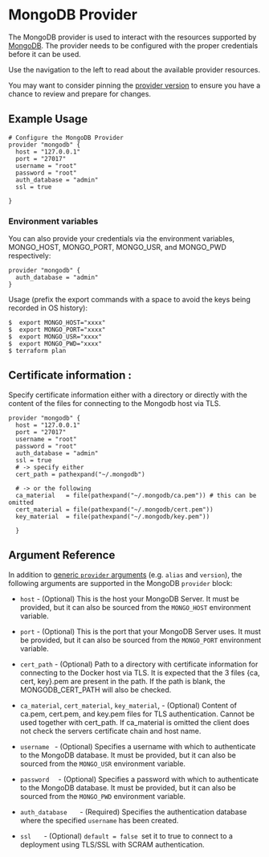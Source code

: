 
# MongoDB Provider

The MongoDB provider is used to interact with the resources supported by [MongoDB](https://www.mongodb.com/). The provider needs to be configured with the proper credentials before it can be used.

Use the navigation to the left to read about the available provider resources.

You may want to consider pinning the [provider version](https://www.terraform.io/docs/configuration/providers.html#provider-versions) to ensure you have a chance to review and prepare for changes.

## Example Usage

```hcl
# Configure the MongoDB Provider
provider "mongodb" {
  host = "127.0.0.1"
  port = "27017"
  username = "root"
  password = "root"
  auth_database = "admin"
  ssl = true
  
}
```

### Environment variables

You can also provide your credentials via the environment variables, MONGO_HOST, MONGO_PORT, MONGO_USR, and MONGO_PWD respectively:

```hcl
provider "mongodb" {
  auth_database = "admin"
}
```

Usage (prefix the export commands with a space to avoid the keys being recorded in OS history):

```shell
$  export MONGO_HOST="xxxx"
$  export MONGO_PORT="xxxx"
$  export MONGO_USR="xxxx"
$  export MONGO_PWD="xxxx"
$ terraform plan
```




## Certificate information :
Specify certificate information either with a directory or directly with the content of the files for connecting to the Mongodb host via TLS.

```hcl
provider "mongodb" {
  host = "127.0.0.1"
  port = "27017"
  username = "root"
  password = "root"
  auth_database = "admin"
  ssl = true
  # -> specify either
  cert_path = pathexpand("~/.mongodb")

  # -> or the following
  ca_material   = file(pathexpand("~/.mongodb/ca.pem")) # this can be omitted
  cert_material = file(pathexpand("~/.mongodb/cert.pem"))
  key_material  = file(pathexpand("~/.mongodb/key.pem"))
  
  }
```
## Argument Reference

In addition to [generic `provider`
arguments](https://www.terraform.io/docs/configuration/providers.html) (e.g.
`alias` and `version`), the following arguments are supported in the MongoDB
`provider` block:

* `host` - (Optional) This is the host your MongoDB Server. It must be
  provided, but it can also be sourced from the `MONGO_HOST`
  environment variable.
* `port` - (Optional) This is the port that your MongoDB Server uses. It must be
  provided, but it can also be sourced from the `MONGO_PORT`
  environment variable.

* `cert_path` - (Optional) Path to a directory with certificate information for connecting to the Docker host via TLS. It is expected that the 3 files {ca, cert, key}.pem are present in the path. If the path is blank, the MONGODB_CERT_PATH will also be checked.

* `ca_material`, `cert_material`, `key_material`, - (Optional) Content of ca.pem, cert.pem, and key.pem files for TLS authentication. Cannot be used together with cert_path. If ca_material is omitted the client does not check the servers certificate chain and host name.

* `username ` - (Optional) Specifies a username with which to authenticate to the MongoDB database. It must be
  provided, but it can also be sourced from the `MONGO_USR`
  environment variable.
* `password  ` - (Optional) Specifies a password with which to authenticate to the MongoDB database. It must be
  provided, but it can also be sourced from the `MONGO_PWD`
  environment variable.
* `auth_database   ` - (Required) Specifies the authentication database where the specified `username` has been created.
* `ssl   ` - (Optional) `default = false `set it to true to connect to a deployment using TLS/SSL with SCRAM authentication.
  
